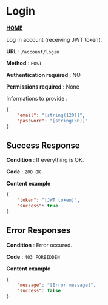 # Login
**[HOME](../README.md)**

Log in account (receiving JWT token).

**URL** : `/account/login`

**Method** : `POST`

**Authentication required** : NO

**Permissions required** : None


Informations to provide :

```json
{
    "email": "[string(120)]",
    "password": "[string(50)]"
}
```

## Success Response

**Condition** : If everything is OK.

**Code** : `200 OK`

**Content example**

```json
{
    "token": "[JWT token]",
    "success": true
}
```

## Error Responses

**Condition** : Error occured.

**Code** : `403 FORBIDDEN`

**Content example**

```json
{
    "message": "[Error message]",
    "success": false
}
```